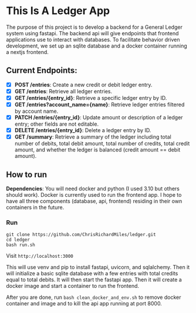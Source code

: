# This Is A Ledger App
The purpose of this project is to develop a backend for a General Ledger system using fastapi. The backend api will give endpoints that frontend applications use to interact with databases. To facilitate behavior driven development, we set up an sqlite database and a docker container running a nextjs frontend. 

## Current Endpoints: 
- [x] **POST /entries**: Create a new credit or debit ledger entry.
- [x] **GET /entries**: Retrieve all ledger entries.
- [x] **GET /entries/{entry_id}**: Retrieve a specific ledger entry by ID.
- [x] **GET /entries?account_name={name}**: Retrieve ledger entries filtered by account name.
- [x] **PATCH /entries/{entry_id}**: Update amount or description of a ledger entry; other fields are not editable.
- [x] **DELETE /entries/{entry_id}**: Delete a ledger entry by ID.
- [x] **GET /summary**: Retrieve a summary of the ledger including total number of debits, total debit amount, total number of credits, total credit amount, and whether the ledger is balanced (credit amount == debit amount).

## How to run
**Dependencies**: You will need docker and python (I used 3.10 but others should work). Docker is currently used to run the frontend app. I hope to have all three components (database, api, frontend) residing in their own containers in the future.
###
### Run 
```
git clone https://github.com/ChrisRichardMiles/ledger.git
cd ledger
bash run.sh
```
Visit `http://localhost:3000`

This will use venv and pip to install fastapi, uvicorn, and sqlalchemy. Then it will initialize a basic sqlite database with a few entries with total credits equal to total debits.
It will then start the fastapi app. Then it will create a docker image and start a container to run the frontend. 

After you are done, run `bash clean_docker_and_env.sh` to remove docker container and image and to kill the api app running at port 8000.
